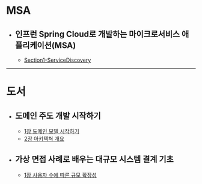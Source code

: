 # MSA
* ## 인프런 Spring Cloud로 개발하는 마이크로서비스 애플리케이션(MSA)
  * [Section1-ServiceDiscovery](https://github.com/dsds60321/TIL/blob/main/MSA/Service%20Discovery.md)

---
# 도서

* ## 도메인 주도 개발 시작하기
  * [1장 도메인 모델 시작하기](https://github.com/dsds60321/TIL/blob/main/book/domain_driven/%EB%8F%84%EB%A9%94%EC%9D%B8%20%EC%A3%BC%EB%8F%84%20%EA%B0%9C%EB%B0%9C%EC%8B%9C%EC%9E%91%ED%95%98%EA%B8%B0_1.md)
  * [2장 아키텍쳐 개요](https://github.com/dsds60321/TIL/blob/main/book/domain_driven/%EB%8F%84%EB%A9%94%EC%9D%B8%20%EC%A3%BC%EB%8F%84%20%EA%B0%9C%EB%B0%9C%EC%8B%9C%EC%9E%91%ED%95%98%EA%B8%B0_2.md)

* ## 가상 면접 사례로 배우는 대규모 시스템 결계 기초
  * [1장 사용자 수에 따른 규모 확장성](https://github.com/dsds60321/TIL/blob/main/book/system_design_interview/%EC%82%AC%EC%9A%A9%EC%9E%90%20%EC%88%98%EC%97%90%20%EB%94%B0%EB%A5%B8%20%EA%B7%9C%EB%AA%A8%20%ED%99%95%EC%9E%A5%EC%84%B1.md)

